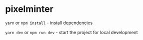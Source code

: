 # pixelminter

`yarn` or `npm install` - install dependencies

`yarn dev` or `npm run dev` - start the project for local development
